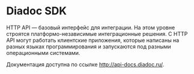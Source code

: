 # Diadoc SDK

HTTP API — базовый интерфейс для интеграции. На этом уровне строятся платформо-независимые интеграционные решения. С HTTP API могут работать клиентские приложения, которые написаны на разных языках программирования и запускаются под разными операционными системами.

Документация доступна по ссылке http://api-docs.diadoc.ru/.

